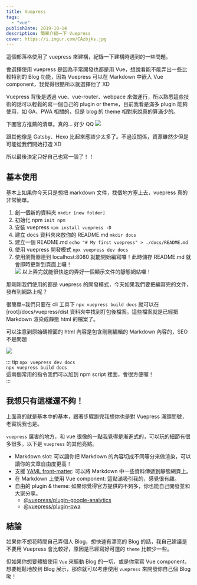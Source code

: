 ```yaml
---
title: Vuepress
tags:
  - "vue"
publishDate: 2019-10-14
description: 簡單介紹一下 Vuepress
cover: https://i.imgur.com/CAzbjks.jpg
---
```


這個部落格使用了 vuepress 來建構，紀錄一下建構時遇到的一些問題。

會選擇使用 vuepress 是因為平常開發也都是用 Vue，想說看能不能弄出一些比較特別的 Blog 功能，因為 Vuepress 可以在 Markdown 中嵌入 Vue component，我覺得很酷所以就選擇他了 XD

Vuepress 背後是透過 vue、vue-router、webpace 來做運行，所以熟悉這些技術的話可以輕鬆的寫一個自己的 plugin or theme，目前我看是滿多 plugin 能夠使用，如 GA、PWA 相關的，但是 blog 的 theme 相對來說真的算滿少的。

下圖官方推薦的清單。真的... 好少 QQ
![](https://i.imgur.com/ISjvSMT.png)

跟其他像是 Gatsby、Hexo 比起來應該少太多了。不過沒關係，資源雖然少但是可能從我們開始打造 XD

所以最後決定只好自己也寫一個了！！

## 基本使用

基本上如果你今天只是想把 markdown 文件，找個地方塞上去，vuepress 真的非常簡單。

1. 創一個新的資料夾 `mkdir [new folder]`
2. 初始化 npm `init npm`
3. 安裝 vuepress `npm install vuepress -D`
4. 建立 docs 資料夾來放你的 README.md `mkdir docs`
5. 建立一個 README.md `echo "# My first vuepress" > ./docs/README.md`
6. 使用 vuepress 開發模式 `npx vuepress dev docs`
7. 使用瀏覽器連到 localhost:8080 就能開始編寫囉！此時儲存 README.md 就會即時更新到頁面上囉！  
   ![](https://i.imgur.com/dFw83xX.png)
   以上弄完就能很快速的弄好一個顯示文件的靜態網站囉！

那剛剛我們使用的都是 vuepress 的開發模式，今天如果我們要把編寫完的文件，發布到網路上呢？

很簡單~我們只要在 cli 工具下 `npx vuepress build docs` 就可以在 [root]/docs/vuepress/dist 資料夾中找到打包後檔案。這些檔案就是已經把 Markdown 渲染成靜態 html 的檔案了。

可以注意到原始碼裡面的 html 內容是包含剛剛編輯的 Markdown 內容的，SEO 不是問題

![](https://i.imgur.com/lNYbrDy.png)

::: tip
`npx vuepress dev docs`  
`npx vuepress build docs`  
這兩個常用的指令我們可以加到 npm script 裡面，會很方便喔！  
:::

## 我想只有這樣還不夠！

上面真的就是基本中的基本，跟著步驟跑完我想你也是對 Vuepress 滿頭問號，老實說我也是。

`vuepress` 厲害的地方，和 vue 很像的一點我覺得是漸進式的，可以玩的細節有很多很多。以下是 `vuepress` 的其他亮點。

- Markdown slot: 可以讓你把 Markdown 的內容切成不同等分來做渲染，可以讓你的文章自由度更高！
- 支援 [YAML front-matter](https://jekyllrb.com/docs/front-matter/): 可以將 Markdown 中一些資料傳遞到靜態網頁上。
- 在 Markdown 上使用 Vue component: 這點滿吸引我的，感覺很有趣。
- 自由的 plugin & theme: 如果你覺得官方提供的不夠多，你也能自己開發並和大家分享。
  - [@vuepress/plugin-google-analytics](https://github.com/vuejs/vuepress/tree/master/packages/%40vuepress/plugin-google-analytics)
  - [@vuepress/plugin-pwa](@vuepress/plugin-pwa)

## 結論

如果你不想花時間自己弄個人 Blog，想快速有漂亮的 Blog 的話，我自己建議是不要用 Vuepress 會比較好，原因是已經寫好可選的 `theme` 比較少一些。

但如果你想要體驗使用 `Vue` 來驅動 Blog 的一切，或是你常寫 Vue component，想要輕鬆地放到 Blog 展示，那你就可以考慮使用 `vuepress` 來開發你自己個 Blog 呦！
